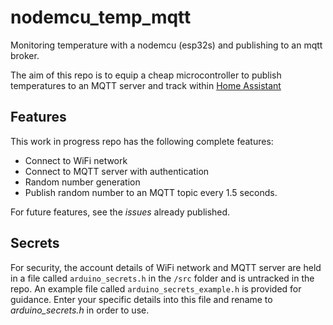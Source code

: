 # nodemcu_temp_mqtt
Monitoring temperature with a nodemcu (esp32s) and publishing to an mqtt broker.

The aim of this repo is to equip a cheap microcontroller to publish temperatures to an MQTT server and track within [Home Assistant](https://www.home-assistant.io/)

## Features
This work in progress repo has the following complete features:
* Connect to WiFi network
* Connect to MQTT server with authentication
* Random number generation
* Publish random number to an MQTT topic every 1.5 seconds.

For future features, see the _issues_ already published.

## Secrets
For security, the account details of WiFi network and MQTT server are held in a file called `arduino_secrets.h` in the `/src` folder and is untracked in the repo. An example file called `arduino_secrets_example.h` is provided for guidance. Enter your specific details into this file and rename to *arduino_secrets.h* in order to use.

